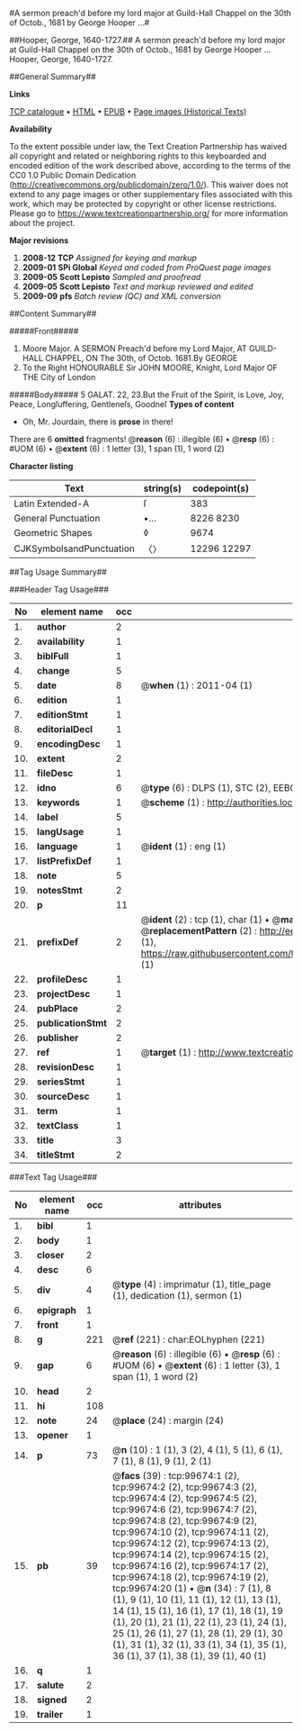 #A sermon preach'd before my lord major at Guild-Hall Chappel on the 30th of Octob., 1681 by George Hooper ...#

##Hooper, George, 1640-1727.##
A sermon preach'd before my lord major at Guild-Hall Chappel on the 30th of Octob., 1681 by George Hooper ...
Hooper, George, 1640-1727.

##General Summary##

**Links**

[TCP catalogue](http://www.ota.ox.ac.uk/tcp/)  • 
[HTML](http://tei.it.ox.ac.uk/tcp/Texts-HTML/free/A44/A44414.html)  • 
[EPUB](http://tei.it.ox.ac.uk/tcp/Texts-EPUB/free/A44/A44414.epub) • 
[Page images (Historical Texts)](https://historicaltexts.jisc.ac.uk/eebo-13469921e)

**Availability**

To the extent possible under law, the Text Creation Partnership has waived all copyright and related or neighboring rights to this keyboarded and encoded edition of the work described above, according to the terms of the CC0 1.0 Public Domain Dedication (http://creativecommons.org/publicdomain/zero/1.0/). This waiver does not extend to any page images or other supplementary files associated with this work, which may be protected by copyright or other license restrictions. Please go to https://www.textcreationpartnership.org/ for more information about the project.

**Major revisions**

1. __2008-12__ __TCP__ *Assigned for keying and markup*
1. __2009-01__ __SPi Global__ *Keyed and coded from ProQuest page images*
1. __2009-05__ __Scott Lepisto__ *Sampled and proofread*
1. __2009-05__ __Scott Lepisto__ *Text and markup reviewed and edited*
1. __2009-09__ __pfs__ *Batch review (QC) and XML conversion*

##Content Summary##

#####Front#####

1. Moore Major.
A SERMON Preach'd before my Lord Major, AT GUILD-HALL CHAPPEL, ON The 30th, of Octob. 1681.By GEORGE
1. To the Right HONOURABLE Sir JOHN MOORE, Knight, Lord Major OF THE City of London

#####Body#####
5 GALAT. 22, 23.But the Fruit of the Spirit, is Love, Joy, Peace, Longſuffering, Gentleneſs, Goodneſ
**Types of content**

  * Oh, Mr. Jourdain, there is **prose** in there!

There are 6 **omitted** fragments! 
 @__reason__ (6) : illegible (6)  •  @__resp__ (6) : #UOM (6)  •  @__extent__ (6) : 1 letter (3), 1 span (1), 1 word (2)

**Character listing**


|Text|string(s)|codepoint(s)|
|---|---|---|
|Latin Extended-A|ſ|383|
|General Punctuation|•…|8226 8230|
|Geometric Shapes|◊|9674|
|CJKSymbolsandPunctuation|〈〉|12296 12297|

##Tag Usage Summary##

###Header Tag Usage###

|No|element name|occ|attributes|
|---|---|---|---|
|1.|__author__|2||
|2.|__availability__|1||
|3.|__biblFull__|1||
|4.|__change__|5||
|5.|__date__|8| @__when__ (1) : 2011-04 (1)|
|6.|__edition__|1||
|7.|__editionStmt__|1||
|8.|__editorialDecl__|1||
|9.|__encodingDesc__|1||
|10.|__extent__|2||
|11.|__fileDesc__|1||
|12.|__idno__|6| @__type__ (6) : DLPS (1), STC (2), EEBO-CITATION (1), OCLC (1), VID (1)|
|13.|__keywords__|1| @__scheme__ (1) : http://authorities.loc.gov/ (1)|
|14.|__label__|5||
|15.|__langUsage__|1||
|16.|__language__|1| @__ident__ (1) : eng (1)|
|17.|__listPrefixDef__|1||
|18.|__note__|5||
|19.|__notesStmt__|2||
|20.|__p__|11||
|21.|__prefixDef__|2| @__ident__ (2) : tcp (1), char (1)  •  @__matchPattern__ (2) : ([0-9\-]+):([0-9IVX]+) (1), (.+) (1)  •  @__replacementPattern__ (2) : http://eebo.chadwyck.com/downloadtiff?vid=$1&page=$2 (1), https://raw.githubusercontent.com/textcreationpartnership/Texts/master/tcpchars.xml#$1 (1)|
|22.|__profileDesc__|1||
|23.|__projectDesc__|1||
|24.|__pubPlace__|2||
|25.|__publicationStmt__|2||
|26.|__publisher__|2||
|27.|__ref__|1| @__target__ (1) : http://www.textcreationpartnership.org/docs/. (1)|
|28.|__revisionDesc__|1||
|29.|__seriesStmt__|1||
|30.|__sourceDesc__|1||
|31.|__term__|1||
|32.|__textClass__|1||
|33.|__title__|3||
|34.|__titleStmt__|2||


###Text Tag Usage###

|No|element name|occ|attributes|
|---|---|---|---|
|1.|__bibl__|1||
|2.|__body__|1||
|3.|__closer__|2||
|4.|__desc__|6||
|5.|__div__|4| @__type__ (4) : imprimatur (1), title_page (1), dedication (1), sermon (1)|
|6.|__epigraph__|1||
|7.|__front__|1||
|8.|__g__|221| @__ref__ (221) : char:EOLhyphen (221)|
|9.|__gap__|6| @__reason__ (6) : illegible (6)  •  @__resp__ (6) : #UOM (6)  •  @__extent__ (6) : 1 letter (3), 1 span (1), 1 word (2)|
|10.|__head__|2||
|11.|__hi__|108||
|12.|__note__|24| @__place__ (24) : margin (24)|
|13.|__opener__|1||
|14.|__p__|73| @__n__ (10) : 1 (1), 3 (2), 4 (1), 5 (1), 6 (1), 7 (1), 8 (1), 9 (1), 2 (1)|
|15.|__pb__|39| @__facs__ (39) : tcp:99674:1 (2), tcp:99674:2 (2), tcp:99674:3 (2), tcp:99674:4 (2), tcp:99674:5 (2), tcp:99674:6 (2), tcp:99674:7 (2), tcp:99674:8 (2), tcp:99674:9 (2), tcp:99674:10 (2), tcp:99674:11 (2), tcp:99674:12 (2), tcp:99674:13 (2), tcp:99674:14 (2), tcp:99674:15 (2), tcp:99674:16 (2), tcp:99674:17 (2), tcp:99674:18 (2), tcp:99674:19 (2), tcp:99674:20 (1)  •  @__n__ (34) : 7 (1), 8 (1), 9 (1), 10 (1), 11 (1), 12 (1), 13 (1), 14 (1), 15 (1), 16 (1), 17 (1), 18 (1), 19 (1), 20 (1), 21 (1), 22 (1), 23 (1), 24 (1), 25 (1), 26 (1), 27 (1), 28 (1), 29 (1), 30 (1), 31 (1), 32 (1), 33 (1), 34 (1), 35 (1), 36 (1), 37 (1), 38 (1), 39 (1), 40 (1)|
|16.|__q__|1||
|17.|__salute__|2||
|18.|__signed__|2||
|19.|__trailer__|1||
